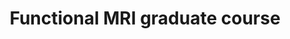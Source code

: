 ---
title: "Functional MRI graduate course"
project_id: 
date: 
conference_id: ""
presenters:
   - peter_bandettini
summary: "<p>Functional MRI graduate course, MCW, Milwaukee, WI.</p>"
file: /assets/presentations/T164.ppt
filename: T164.ppt
layout: presentation
---
